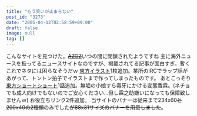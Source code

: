 ```yaml
---
title: "もう笑いが止まらない"
post_id: "3273"
date: "2005-04-12T02:58:59+09:00"
draft: false
image: null
tag: []
---
```



こんなサイトを見つけた。<del>[AZOZ](http://azoz.org/)</del>いつの間に閉鎖されたようですね 主に海外ニュースを扱ってるニュースサイトなのですが、掲載されてる記事が面白すぎ。暫くこれでネタには困らなそうだｗ  [東方イラスト](/3270)1枚追加。某所のIRCでラップ話があがって、トントン拍子でイラストまで作ってしまったものです。 あとこっそり[東方ショートショート](/tag/hentai-korin)1話追加。無垢の小娘すら毒牙にかける変態香霖。(ネチョでも成人向けでもないのでご安心ください…但し霖之助嫌いになっても保障致しませんｗ) お役立ちリンク2件追加。 当サイトのバナーは従来まで234x60<del>と200x40の2種類</del>のみでした<del>が88x31サイズのバナーを用意しました</del>。
